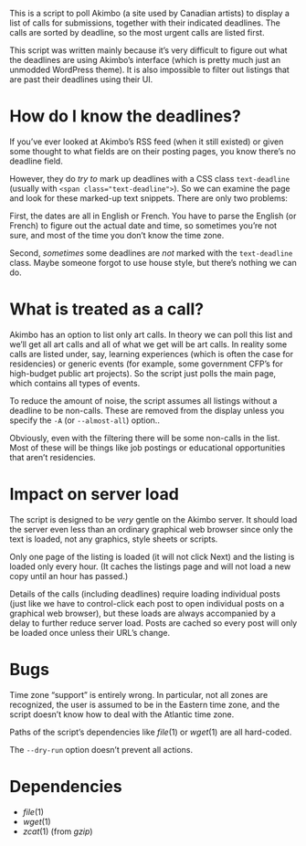 This is a script to poll Akimbo (a site used by Canadian artists) to display
a list of calls for submissions, together with their indicated deadlines.
The calls are sorted by deadline,
so the most urgent calls are listed first.

This script was written mainly because it’s very difficult to figure out what the deadlines are using Akimbo’s interface
(which is pretty much just an unmodded WordPress theme).
It is also impossible to filter out listings that are past their deadlines using their UI.

How do I know the deadlines?
============================

If you’ve ever looked at Akimbo’s RSS feed (when it still existed)
or given some thought to what fields are on their posting pages,
you know there’s no deadline field.

However, they do *try to* mark up deadlines with a CSS class `text-deadline` (usually with `<span class="text-deadline">`).
So we can examine the page and look for these marked-up text snippets.
There are only two problems:

First, the dates are all in English or French.
You have to parse the English (or French) to figure out the actual date and time,
so sometimes you’re not sure,
and most of the time you don’t know the time zone.

Second, *sometimes* some deadlines are *not* marked with the `text-deadline` class.
Maybe someone forgot to use house style,
but there’s nothing we can do.

What is treated as a call?
=========================

Akimbo has an option to list only art calls.
In theory we can poll this list and we’ll get all art calls and all of what we get will be art calls. 
In reality some calls are listed under, say, learning experiences
(which is often the case for residencies)
or generic events (for example, some government CFP’s for high-budget public art projects).
So the script just polls the main page, which contains all types of events.

To reduce the amount of noise,
the script assumes
all listings without a deadline
to be non-calls.
These are removed from the display unless you specify the `-A` (or `--almost-all`) option..

Obviously, even with the filtering there will be some non-calls in the list.
Most of these will be things like job postings
or educational opportunities that aren’t residencies.

Impact on server load
=====================

The script is designed to be *very* gentle on the Akimbo server.
It should load the server even less than an ordinary graphical web browser
since only the text is loaded, not any graphics, style sheets or scripts.

Only one page of the listing is loaded (it will not click Next)
and the listing is loaded only every hour.
(It caches the listings page and will not load a new copy until an hour has passed.)

Details of the calls (including deadlines)
require loading individual posts
(just like we have to control-click each post to open individual posts on a graphical web browser),
but these loads are always accompanied by a delay to further reduce server load.
Posts are cached so every post will only be loaded once unless their URL’s change.

Bugs
====

Time zone “support” is entirely wrong.
In particular, not all zones are recognized,
the user is assumed to be in the Eastern time zone,
and the script doesn’t know how to deal with the Atlantic time zone.

Paths of the script’s dependencies like *file*(1) or *wget*(1) are all hard-coded.

The `--dry-run` option doesn’t prevent all actions.

Dependencies
============

- *file*(1)
- *wget*(1)
- *zcat*(1) (from *gzip*)

